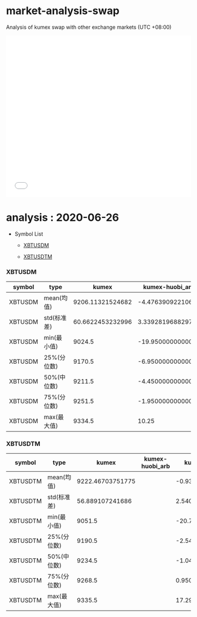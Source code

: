 # market-analysis-swap
Analysis of kumex swap with other exchange markets (UTC +08:00)

<iframe width="100%" height="440" src="./data.html" frameborder="no" border="0" scrolling="no"></iframe>

# analysis : 2020-06-26
* Symbol List

  * [XBTUSDM](#xbtusdm)

  * [XBTUSDTM](#xbtusdtm)


### XBTUSDM

symbol|type|kumex|kumex-huobi_arb|kumex-okex_arb
---|---|---|---|---
XBTUSDM | mean(均值) | 9206.11321524682 | -4.47639092210686 | -3.43967556633825
XBTUSDM | std(标准差) | 60.6622453232996 | 3.33928196882978 | 3.54091124103692
XBTUSDM | min(最小值) | 9024.5 | -19.9500000000007 | -19.25
XBTUSDM | 25%(分位数) | 9170.5 | -6.95000000000073 | -5.95000000000073
XBTUSDM | 50%(中位数) | 9211.5 | -4.45000000000073 | -3.45000000000073
XBTUSDM | 75%(分位数) | 9251.5 | -1.95000000000073 | -1.15000000000146
XBTUSDM | max(最大值) | 9334.5 | 10.25 | 12.75


### XBTUSDTM

symbol|type|kumex|kumex-huobi_arb|kumex-okex_arb
---|---|---|---|---
XBTUSDTM | mean(均值) | 9222.46703751775 |  | -0.936220567674519
XBTUSDTM | std(标准差) | 56.889107241686 |  | 2.54037340601252
XBTUSDTM | min(最小值) | 9051.5 |  | -20.75
XBTUSDTM | 25%(分位数) | 9190.5 |  | -2.54999999999927
XBTUSDTM | 50%(中位数) | 9234.5 |  | -1.04999999999927
XBTUSDTM | 75%(分位数) | 9268.5 |  | 0.950000000000728
XBTUSDTM | max(最大值) | 9335.5 |  | 17.2999999999993

